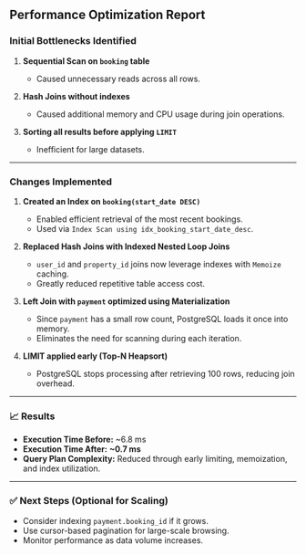 ## Performance Optimization Report

### Initial Bottlenecks Identified

1. **Sequential Scan on `booking` table**

   * Caused unnecessary reads across all rows.

2. **Hash Joins without indexes**

   * Caused additional memory and CPU usage during join operations.

3. **Sorting all results before applying `LIMIT`**

   * Inefficient for large datasets.

---

### Changes Implemented

1. **Created an Index on `booking(start_date DESC)`**

   * Enabled efficient retrieval of the most recent bookings.
   * Used via `Index Scan using idx_booking_start_date_desc`.

2. **Replaced Hash Joins with Indexed Nested Loop Joins**

   * `user_id` and `property_id` joins now leverage indexes with `Memoize` caching.
   * Greatly reduced repetitive table access cost.

3. **Left Join with `payment` optimized using Materialization**

   * Since `payment` has a small row count, PostgreSQL loads it once into memory.
   * Eliminates the need for scanning during each iteration.

4. **LIMIT applied early (Top-N Heapsort)**

   * PostgreSQL stops processing after retrieving 100 rows, reducing join overhead.

---

### 📈 Results

* **Execution Time Before:** \~6.8 ms
* **Execution Time After:** **\~0.7 ms**
* **Query Plan Complexity:** Reduced through early limiting, memoization, and index utilization.

---

### ✅ Next Steps (Optional for Scaling)

* Consider indexing `payment.booking_id` if it grows.
* Use cursor-based pagination for large-scale browsing.
* Monitor performance as data volume increases.

